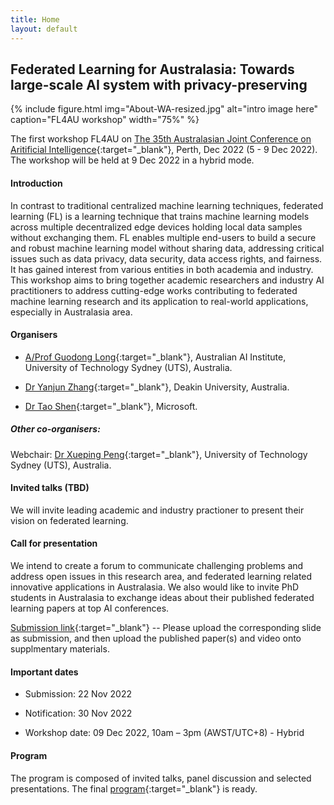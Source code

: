 ```yaml
---
title: Home
layout: default
---
```


## Federated Learning for Australasia: Towards large-scale AI system with privacy-preserving

{% include figure.html img="About-WA-resized.jpg" alt="intro image here" caption="FL4AU workshop" width="75%" %}

The first workshop FL4AU on [The 35th Australasian Joint Conference on Aritificial Intelligence](https://ajcai2022.org/){:target="_blank"}, Perth, Dec 2022 (5 - 9 Dec 2022). The workshop will be held at 9 Dec 2022 in a hybrid mode.

#### Introduction

In contrast to traditional centralized machine learning techniques, federated learning (FL) is a learning technique that trains machine learning models across multiple decentralized edge devices holding local data samples without exchanging them. FL enables multiple end-users to build a secure and robust machine learning model without sharing data, addressing critical issues such as data privacy, data security, data access rights, and fairness. It has gained interest from various entities in both academia and industry. This workshop aims to bring together academic researchers and industry AI practitioners to address cutting-edge works contributing to federated machine learning research and its application to real-world applications, especially in Australasia area. 

#### Organisers 

- [A/Prof Guodong Long](https://profiles.uts.edu.au/Guodong.Long/){:target="_blank"}, Australian AI Institute, University of Technology Sydney (UTS), Australia.

- [Dr Yanjun Zhang](https://www.deakin.edu.au/about-deakin/people/yanjun-zhang/){:target="_blank"}, Deakin University, Australia.

- [Dr Tao Shen](https://www.microsoft.com/en-us/research/people/shentao/){:target="_blank"}, Microsoft.

##### Other co-organisers:

Webchair: [Dr Xueping Peng](https://profiles.uts.edu.au/Xueping.Peng){:target="_blank"}, University of Technology Sydney (UTS), Australia.


#### Invited talks (TBD)

We will invite leading academic and industry practioner to present their vision on federated learning. 


#### Call for presentation

We intend to create a forum to communicate challenging problems and address open issues in this research area, and federated learning related innovative applications in Australasia. We also would like to invite PhD students in Australasia to exchange ideas about their published federated learning papers at top AI conferences.

[Submission link](https://cmt3.research.microsoft.com/FL4AU2022/){:target="_blank"} -- Please upload the corresponding slide as submission, and then upload the published paper(s) and video onto supplmentary materials. 


#### Important dates

- Submission: 22 Nov 2022 

- Notification: 30 Nov 2022 

- Workshop date: 09 Dec 2022, 10am – 3pm (AWST/UTC+8) - Hybrid

#### Program

The program is composed of invited talks, panel discussion and selected presentations. The final [program](https://fl4au.github.io/pages/1-program.htmlis){:target="_blank"} is ready.

<!--{% include toc.html %}
------
{% include template/credits.html %}-->
